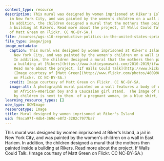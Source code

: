```yaml
---
content_type: resource
description: This mural was designed by women imprisoned at Riker's Island, a jail
  in New York City, and was painted by the women's children on a wall in East Harlem.
  In addition, the children designed a mural that the mothers then painted inside
  a building at Rikers. Read more about the project, If Walls Could Talk. (Image courtesy
  of Matt Green on Flickr. CC NC-BY-SA.)
file: /courses/wgs-s10-reproductive-politics-in-the-united-states-spring-2013/f9aca97f4db4369de8f23202c7977ba7_wgs-s10s13-th.jpg
file_type: image/jpeg
image_metadata:
  caption: This mural was designed by women imprisoned at Riker's Island, a jail in
    New York City, and was painted by the women's children on a wall in East Harlem.
    In addition, the children designed a mural that the mothers then painted inside
    a building at [Rikers](https://www.katieyamasaki.com/2010-2019/ifwallscouldtalk1).
    Read more about the project, [If Walls Could Talk](http://www.kickstarter.com/projects/130957112/if-walls-could-talk).
    (Image courtesy of [Matt Green](http://www.flickr.com/photos/48099890@N08/9474408517/in/photolist-frdPyZ)
    on Flickr. CC NC-BY-SA.)
  credit: Image courtesy of Matt Green on Flickr. CC NC-BY-SA.
  image-alt: A photographA mural painted on a wall features a body of water in which
    an African-American boy and a Caucasian girl stand.  The image of a woman surrounded
    by children is next to them. of a pregnant woman, in a blue shirt, holds her belly.
learning_resource_types: []
ocw_type: OCWImage
resourcetype: Image
title: Mural designed by women imprisoned at Riker's Island
uid: f9aca97f-4db4-369d-e8f2-3202c7977ba7
---
```

This mural was designed by women imprisoned at Riker's Island, a jail in New York City, and was painted by the women's children on a wall in East Harlem. In addition, the children designed a mural that the mothers then painted inside a building at Rikers. Read more about the project, If Walls Could Talk. (Image courtesy of Matt Green on Flickr. CC NC-BY-SA.)

